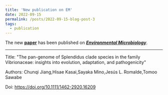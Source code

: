 ```yaml
---
title: 'New publication on EM'
date: 2022-09-15
permalink: /posts/2022-09-15-blog-post-3
tags:
  - publication
---
```


The new [**paper**](https://sfamjournals.onlinelibrary.wiley.com/doi/abs/10.1111/1462-2920.16209) has been published on [***Environmental Microbiology***](https://sfamjournals.onlinelibrary.wiley.com/journal/14622920).

***

Title: "The pan-genome of Splendidus clade species in the family Vibrionaceae: insights into evolution, adaptation, and pathogenicity"

Authors: Chunqi Jiang,Hisae Kasai,Sayaka Mino,Jesús L. Romalde,Tomoo Sawabe

Doi: https://doi.org/10.1111/1462-2920.16209
